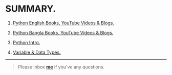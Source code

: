# SUMMARY.


1. [Python English Books, YouTube Videos & Blogs.](https://github.com/sdshoriot/SD_Shoriot_Library/blob/master/1.%20Python/0.%20Book/1.%20English%20Book%2CVideos%20%26%20Blogs.md)

2. [Python Bangla Books, YouTube Videos & Blogs.](https://github.com/sdshoriot/SD_Shoriot_Library/blob/master/1.%20Python/0.%20Book/2.%20Bangla%20Books%2CVideos%20%26%20Blogs.md)

3. [Python Intro.](https://github.com/sdshoriot/SD_Shoriot_Library/blob/master/1.%20Python/2.%20Python%20Intro.md)

4. [Variable & Data Types.](https://github.com/sdshoriot/SD_Shoriot_Library/blob/master/1.%20Python/3.%20Variables%20%26%20Data%20Types.md)
---

> Please inbox **[me](https://www.facebook.com/shoriot)** if you've any questions.